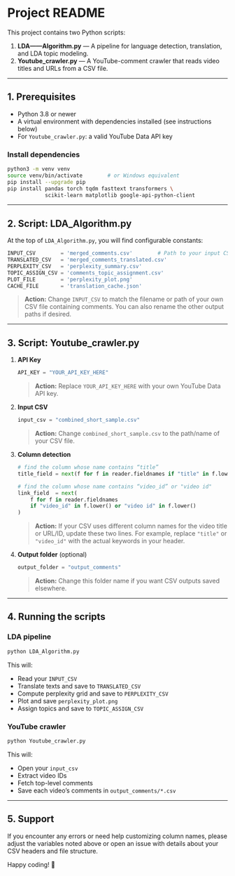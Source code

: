 # Project README

This project contains two Python scripts:

1. **LDA——Algorithm.py**  — A pipeline for language detection, translation, and LDA topic modeling.
2. **Youtube_crawler.py** — A YouTube-comment crawler that reads video titles and URLs from a CSV file.

---

## 1. Prerequisites

* Python 3.8 or newer
* A virtual environment with dependencies installed (see instructions below)
* For `Youtube_crawler.py`: a valid YouTube Data API key

### Install dependencies

```bash
python3 -m venv venv
source venv/bin/activate        # or Windows equivalent
pip install --upgrade pip
pip install pandas torch tqdm fasttext transformers \
            scikit-learn matplotlib google-api-python-client
```

---

## 2. Script: LDA_Algorithm.py

At the top of `LDA_Algorithm.py`, you will find configurable constants:

```python
INPUT_CSV        = 'merged_comments.csv'        # Path to your input CSV
TRANSLATED_CSV   = 'merged_comments_translated.csv'
PERPLEXITY_CSV   = 'perplexity_summary.csv'
TOPIC_ASSIGN_CSV = 'comments_topic_assignment.csv'
PLOT_FILE        = 'perplexity_plot.png'
CACHE_FILE       = 'translation_cache.json'
```

> **Action:** Change `INPUT_CSV` to match the filename or path of your own CSV file containing comments. You can also rename the other output paths if desired.

---

## 3. Script: Youtube_crawler.py

1. **API Key**

   ```python
   API_KEY = "YOUR_API_KEY_HERE"
   ```

   > **Action:** Replace `YOUR_API_KEY_HERE` with your own YouTube Data API key.

2. **Input CSV**

   ```python
   input_csv = "combined_short_sample.csv"
   ```

   > **Action:** Change `combined_short_sample.csv` to the path/name of your CSV file.

3. **Column detection**

   ```python
   # find the column whose name contains “title”
   title_field = next(f for f in reader.fieldnames if "title" in f.lower())

   # find the column whose name contains “video_id” or "video id"
   link_field  = next(
       f for f in reader.fieldnames
       if "video_id" in f.lower() or "video id" in f.lower()
   )
   ```

   > **Action:** If your CSV uses different column names for the video title or URL/ID, update these two lines. For example, replace `"title"` or `"video_id"` with the actual keywords in your header.

4. **Output folder** (optional)

   ```python
   output_folder = "output_comments"
   ```

   > **Action:** Change this folder name if you want CSV outputs saved elsewhere.

---

## 4. Running the scripts

### LDA pipeline

```bash
python LDA_Algorithm.py
```

This will:

* Read your `INPUT_CSV`
* Translate texts and save to `TRANSLATED_CSV`
* Compute perplexity grid and save to `PERPLEXITY_CSV`
* Plot and save `perplexity_plot.png`
* Assign topics and save to `TOPIC_ASSIGN_CSV`

### YouTube crawler

```bash
python Youtube_crawler.py
```

This will:

* Open your `input_csv`
* Extract video IDs
* Fetch top-level comments
* Save each video’s comments in `output_comments/*.csv`

---

## 5. Support

If you encounter any errors or need help customizing column names, please adjust the variables noted above or open an issue with details about your CSV headers and file structure.

Happy coding! 🎉
